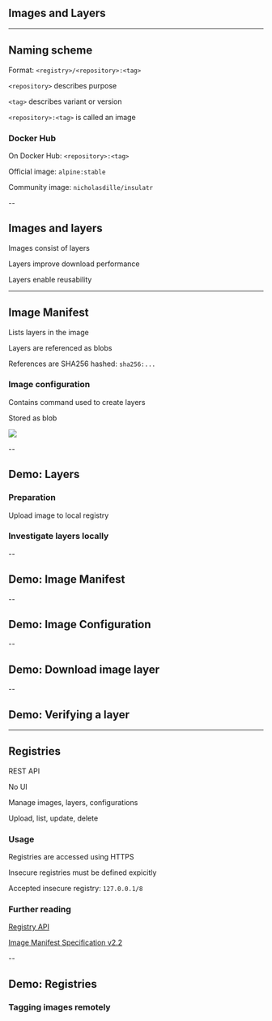 <!-- .slide: class="center" style="text-align: center; vertical-align: middle" -->

## Images and Layers

---

## Naming scheme

Format: `<registry>/<repository>:<tag>`

`<repository>` describes purpose

`<tag>` describes variant or version

`<repository>:<tag>` is called an image

### Docker Hub

On Docker Hub: `<repository>:<tag>`

Official image: `alpine:stable`

Community image: `nicholasdille/insulatr`

--

## Images and layers

Images consist of layers

Layers improve download performance

Layers enable reusability

---

## Image Manifest

Lists layers in the image

Layers are referenced as blobs

References are SHA256 hashed: `sha256:...`

### Image configuration

Contains command used to create layers

Stored as blob

![](020_advanced/030_layers/image.svg) <!-- .element: style="display: block; margin-left: auto; margin-right: auto;" -->

--

## Demo: Layers

### Preparation

Upload image to local registry

<!-- include: layers-0.command -->

### Investigate layers locally

<!-- include: layers-1.command -->

--

## Demo: Image Manifest

<!-- include: layers-2.command -->

--

## Demo: Image Configuration

<!-- include: layers-3.command -->

--

## Demo: Download image layer

<!-- include: layers-4.command -->

<!-- include: layers-5.command -->

--

## Demo: Verifying a layer

<!-- include: layers-6.command -->

<!-- include: layers-7.command -->

---

## Registries

REST API

No UI

Manage images, layers, configurations

Upload, list, update, delete

### Usage

Registries are accessed using HTTPS

Insecure registries must be defined expicitly

Accepted insecure registry: `127.0.0.1/8`

### Further reading

[Registry API](https://docs.docker.com/registry/spec/api/)

[Image Manifest Specification v2.2](https://docs.docker.com/registry/spec/manifest-v2-2/)

--

## Demo: Registries

### Tagging images remotely

<!-- include: tagging-0.command -->

<!-- include: tagging-1.command -->

<!-- include: tagging-2.command -->
